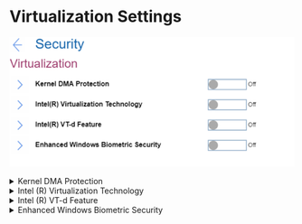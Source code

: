# Virtualization Settings #
![](./img/virtualization.png)

<details><summary>Kernel DMA Protection</summary>
Kernel DMA protection to prevent drive-by Direct Memory Access (DMA) attacks using PCI hot plug devices connected to system. 
One of 2 possible states:

1.	Off – Kernel DMA protection is off. Default, if ‘OS Optimized Defaults’ has value ‘Off’.
2.	On – Kernel DMA protection is on. Option will require additional confirmation and will automatically enable Intel (R) Virtualization Technology and Intel (R) VT-d Feature. Default, if ‘OS Optimized Defaults’ has value ‘On’.

Requires additional confirmation of changing these settings.

| WMI Setting name | Values |
|:---|:---|
| KernelDMAProtection |  |
</details>


<details><summary>Intel (R) Virtualization Technology</summary>
One of 2 possible states:

1.	On – a VMM (Virtual Machine Monitor) can utilize the additional hardware capabilities provided by Intel (R) Virtualization technology. Default, if ‘OS Optimized Defaults’ has value ‘Off’.<br>
    **Note**. It is automatically enabled and cannot be disabled if ‘Kernel DMA Protection’ is enabled.
2.	Off - Intel (R) Virtualization Technology is off. Default, if ‘OS Optimized Defaults’ has value ‘On’.

Additional information is here: [How to enable Virtualization Technology on Lenovo PC computers](https://support.lenovo.com/de/en/solutions/ht500006).

| WMI Setting name | Values |
|:---|:---|
| VirtualizationTechnology |  |
</details>


<details><summary>Intel (R) VT-d Feature</summary>
One of 2 possible states:

1.	On – Intel (R) VT-d Feature is Intel (R) Virtualization Technology for Directed I/O. Default, if ‘OS Optimized Defaults’ has value ‘On’.<br>
    **Note**. It is automatically enabled and cannot be disabled if ‘Kernel DMA Protection’ is enabled.
2.	Off - Intel (R) VT-d Feature is off. Default, if ‘OS Optimized Defaults’ has value ‘Off’.

More information on the [official Intel site](https://software.intel.com/content/www/us/en/develop/articles/intel-virtualization-technology-for-directed-io-vt-d-enhancing-intel-platforms-for-efficient-virtualization-of-io-devices.html).

| WMI Setting name | Values |
|:---|:---|
| VTdFeature |  |
</details>


<details><summary>Enhanced Windows Biometric Security</summary>
One of 2 possible states:

1.	On - allows use of ‘Enhanced sign-in security’ for fingerprint and face authentication with Windows Hello. 
2.	**Off** – does not allow Windows to use ‘Enhanced sign-in security’ for biometrics. Default. <br>
    **Note**. This option is recommended for Windows 10 October 2018 Update and for Windows 10 version 2004 and earlier, which do not support this feature.

| WMI Setting name | Values |
|:---|:---|
| EnhancedWindowsBiometricSecurity |  |
</details>